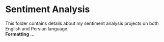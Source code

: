 # Sentiment Analysis
This folder contains details about my sentiment analysis projects on both English and Persian language.
<br>
**Formatting ...**
